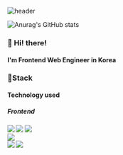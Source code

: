 ![header](https://capsule-render.vercel.app/api?type=waving&color=gradient&height=200&text=YJ-my&fontAlign=70&fontAlignY=40&animation=twinkling)

![Anurag's GitHub stats](https://github-readme-stats.vercel.app/api?username=YJ-my&show_icons=true&theme=radical)

<h3>👋 Hi! there!</h3>
<h4>I'm Frontend Web Engineer in Korea</h4>

<h3>📌Stack</h3>
<h4>Technology used<h4>
  <h5>Frontend<h5>
<div>
  <img src="https://img.shields.io/badge/HTML5-e74c3c?style=flat-square&logo=HTML5&logoColor=white"></img>
  <img src="https://img.shields.io/badge/CSS3-0A84FF?style=flat-square&logo=CSS3&logoColor=white"></img>
  <img src="https://img.shields.io/badge/styled%2Dcomponents-DB7093?style=flat-square&logo=styled%2Dcomponents&logoColor=white"/></a>
<br><img src="https://img.shields.io/badge/JavaScript-FFCD11?style=flat-square&logo=JavaScript&logoColor=white"></img>
<br>
<img src="https://img.shields.io/badge/React-00BCF6?style=flat-square&logo=React&logoColor=white"></img>
<img src="https://img.shields.io/badge/Redux-764ABC?style=flat-square&logo=Redux&logoColor=white"/>&nbsp 


<!--START_SECTION:waka-->

<!--END_SECTION:waka-->
